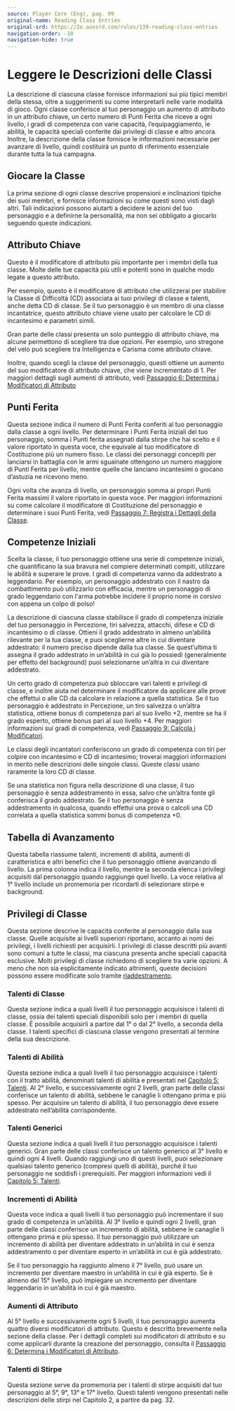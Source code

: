 ```yaml
---
source: Player Core (Eng), pag. 99
original-name: Reading Class Entries
original-srd: https://2e.aonsrd.com/rules/139-reading-class-entries
navigation-order: -10
navigation-hide: true
---
```


# Leggere le Descrizioni delle Classi

La descrizione di ciascuna classe fornisce informazioni sui più tipici membri
della stessa, oltre a suggerimenti su come interpretarli nelle varie modalità di
gioco. Ogni classe conferisce al tuo personaggio un aumento di attributo in un
attributo chiave, un certo numero di Punti Ferita che riceve a ogni livello, i
gradi di competenza con varie capacità, l’equipaggiamento, le abilità, le
capacità speciali conferite dai privilegi di classe e altro ancora. Inoltre, la
descrizione della classe fornisce le informazioni necessarie per avanzare di
livello, quindi costituirà un punto di riferimento essenziale durante tutta la
tua campagna.

## Giocare la Classe

La prima sezione di ogni classe descrive propensioni e inclinazioni tipiche dei
suoi membri, e fornisce informazioni su come questi sono visti dagli altri. Tali
indicazioni possono aiutarti a decidere le azioni del tuo personaggio e a
definirne la personalità, ma non sei obbligato a giocarlo seguendo queste
indicazioni.

## Attributo Chiave

Questo è il modificatore di attributo più importante per i membri della tua
classe. Molte delle tue capacità più utili e potenti sono in qualche modo legate
a questo attributo.

Per esempio, questo è il modificatore di attributo che utilizzerai per stabilire
la Classe di Difficoltà (CD) associata ai tuoi privilegi di classe e talenti,
anche detta CD di classe. Se il tuo personaggio è un membro di una classe
incantatrice, questo attributo chiave viene usato per calcolare le CD di
incantesimo e parametri simili.

Gran parte delle classi presenta un solo punteggio di attributo chiave, ma
alcune permettono di scegliere tra due opzioni. Per esempio, uno stregone del
velo può scegliere tra Intelligenza e Carisma come attributo chiave.

Inoltre, quando scegli la classe del personaggio, questi ottiene un aumento del
suo modificatore di attributo chiave, che viene incrementato di 1. Per maggiori
dettagli sugli aumenti di attributo, vedi
[Passaggio 6: Determina i Modificatori di Attributo](/regole/player-core/introduzione)

## Punti Ferita

Questa sezione indica il numero di Punti Ferita conferiti al tuo personaggio
dalla classe a ogni livello. Per determinare i Punti Ferita iniziali del tuo
personaggio, somma i Punti ferita assegnati dalla stirpe che hai scelto e il
valore riportato in questa voce, che equivale al tuo modificatore di
Costituzione più un numero fisso. Le classi dei personaggi concepiti per
lanciarsi in battaglia con le armi sguainate ottengono un numero maggiore di
Punti Ferita per livello, mentre quelle che lanciano incantesimi o giocano
d’astuzia ne ricevono meno.

Ogni volta che avanza di livello, un personaggio somma ai propri Punti Ferita
massimi il valore riportato in questa voce. Per maggiori informazioni su come
calcolare il modificatore di Costituzione del personaggio e determinare i suoi
Punti Ferita, vedi
[Passaggio 7: Registra i Dettagli della Classe](/regole/player-core/introduzione).

## Competenze Iniziali

Scelta la classe, il tuo personaggio ottiene una serie di competenze iniziali,
che quantificano la sua bravura nel compiere determinati compiti, utilizzare le
abilità e superare le prove. I gradi di competenza vanno da addestrato a
leggendario. Per esempio, un personaggio addestrato con il nastro da
combattimento può utilizzarlo con efficacia, mentre un personaggio di grado
leggendario con l'arma potrebbe incidere il proprio nome in corsivo con appena
un colpo di polso!

La descrizione di ciascuna classe stabilisce il grado di competenza iniziale del
tuo personaggio in Percezione, tiri salvezza, attacchi, difese e CD di
incantesimo o di classe. Ottieni il grado addestrato in almeno un’abilità
rilevante per la tua classe, e puoi sceglierne altre in cui diventare
addestrato: il numero preciso dipende dalla tua classe. Se quest’ultima ti
assegna il grado addestrato in un’abilità in cui già lo possiedi (generalmente
per effetto del background) puoi selezionarne un’altra in cui diventare
addestrato.

Un certo grado di competenza può sbloccare vari talenti e privilegi di classe, e
inoltre aiuta nel determinare il modificatore da applicare alle prove che
effettui o alle CD da calcolare in relazione a quella statistica. Se il tuo
personaggio è addestrato in Percezione, un tiro salvezza o un’altra statistica,
ottiene bonus di competenza pari al suo livello +2, mentre se ha il grado
esperto, ottiene bonus pari al suo livello +4. Per maggiori informazioni sui
gradi di competenza, vedi
[Passaggio 9: Calcola i Modificatori](/regole/player-core/introduzione).

Le classi degli incantatori conferiscono un grado di competenza con tiri per
colpire con incantesimo e CD di incantesimo; troverai maggiori informazioni in
merito nelle descrizioni delle singole classi. Queste classi usano raramente la
loro CD di classe.

Se una statistica non figura nella descrizione di una classe, il tuo personaggio
è senza addestramento in essa, salvo che un’altra fonte gli conferisca il grado
addestrato. Se il tuo personaggio è senza addestramento in qualcosa, quando
effettui una prova o calcoli una CD correlata a quella statistica sommi bonus di
competenza +0.

## Tabella di Avanzamento

Questa tabella riassume talenti, incrementi di abilità, aumenti di
caratteristica e altri benefici che il tuo personaggio ottiene avanzando di
livello. La prima colonna indica il livello, mentre la seconda elenca i
privilegi acquisiti dal personaggio quando raggiunge quel livello. La voce
relativa al 1° livello include un promemoria per ricordarti di selezionare
stirpe e background.

## Privilegi di Classe

Questa sezione descrive le capacità conferite al personaggio dalla sua classe.
Quelle acquisite ai livelli superiori riportano, accanto ai nomi dei privilegi,
i livelli richiesti per acquisirli. I privilegi di classe descritti più avanti
sono comuni a tutte le classi, ma ciascuna presenta anche speciali capacità
esclusive. Molti privilegi di classe richiedono di scegliere tra varie opzioni.
A meno che non sia esplicitamente indicato altrimenti, queste decisioni possono
essere modificate solo tramite
[riaddestramento](/regole/player-core/giocare#riaddestramento).

### Talenti di Classe

Questa sezione indica a quali livelli il tuo personaggio acquisisce i talenti di
classe, ossia dei talenti speciali disponibili solo per i membri di quella
classe. È possibile acquisirli a partire dal 1° o dal 2° livello, a seconda
della classe. I talenti specifici di ciascuna classe vengono presentati al
termine della sua descrizione.

### Talenti di Abilità

Questa sezione indica a quali livelli il tuo personaggio acquisisce i talenti
con il tratto abilità, denominati talenti di abilità e presentati nel
[Capitolo 5: Talenti](/regole/player-core/talenti). Al 2° livello, e
successivamente ogni 2 livelli, gran parte delle classi conferisce un talento di
abilità, sebbene le canaglie li ottengano prima e più spesso. Per acquisire un
talento di abilità, il tuo personaggio deve essere addestrato nell’abilità
corrispondente.

### Talenti Generici

Questa sezione indica a quali livelli il tuo personaggio acquisisce i talenti
generici. Gran parte delle classi conferisce un talento generico al 3° livello e
quindi ogni 4 livelli. Quando raggiungi uno di questi livelli, puoi selezionare
qualsiasi talento generico (compresi quelli di abilità), purché il tuo
personaggio ne soddisfi i prerequisiti. Per maggiori informazioni vedi il
[Capitolo 5: Talenti](/regole/player-core/talenti).

### Incrementi di Abilità

Questa voce indica a quali livelli il tuo personaggio può incrementare il suo
grado di competenza in un’abilità. Al 3° livello e quindi ogni 2 livelli, gran
parte delle classi conferisce un incremento di abilità, sebbene le canaglie li
ottengano prima e più spesso. Il tuo personaggio può utilizzare un incremento di
abilità per diventare addestrato in un’abilità in cui è senza addestramento o
per diventare esperto in un’abilità in cui è già addestrato.

Se il tuo personaggio ha raggiunto almeno il 7° livello, può usare un incremento
per diventare maestro in un’abilità in cui è già esperto. Se è almeno del 15°
livello, può impiegare un incremento per diventare leggendario in un’abilità in
cui è già maestro.

### Aumenti di Attributo

Al 5° livello e successivamente ogni 5 livelli, il tuo personaggio aumenta
quattro diversi modificatori di attributo. Questo è descritto brevemente nella
sezione della classe. Per i dettagli completi sui modificatori di attributo e su
come applicarli durante la creazione del personaggio, consulta il
[Passaggio 6: Determina i Modificatori di Attributo](/regole/player-core/introduzione).

### Talenti di Stirpe

Questa sezione serve da promemoria per i talenti di stirpe acquisiti dal tuo
personaggio al 5°, 9°, 13° e 17° livello. Questi talenti vengono presentati
nelle descrizioni delle stirpi nel Capitolo 2, a partire da pag. 32.
